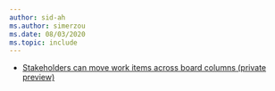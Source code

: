 ```yaml
---
author: sid-ah
ms.author: simerzou
ms.date: 08/03/2020
ms.topic: include
---
```

    
- [Stakeholders can move work items across board columns (private preview)](#stakeholders-can-move-work-items-across-board-columns-private-preview)

    